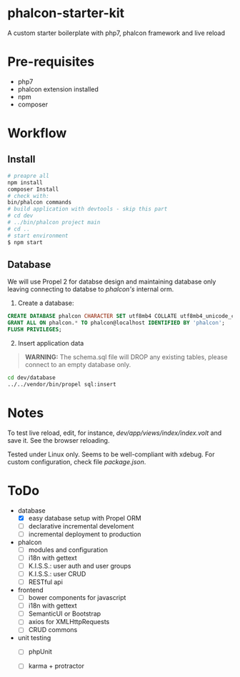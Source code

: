 # phalcon-starter-kit
A custom starter boilerplate with php7, phalcon framework and live reload

# Pre-requisites

 * php7
 * phalcon extension installed
 * npm
 * composer

# Workflow

## Install

```bash
# preapre all
npm install
composer Install
# check with:
bin/phalcon commands
# build application with devtools - skip this part
# cd dev
# ../bin/phalcon project main
# cd ..
# start environment
$ npm start
```

## Database

We will use Propel 2 for databse design and maintaining database only leaving connecting to databse to _phalcon's_ internal orm.

  1. Create a database:

  ```sql
  CREATE DATABASE phalcon CHARACTER SET utf8mb4 COLLATE utf8mb4_unicode_ci;
  GRANT ALL ON phalcon.* TO phalcon@localhost IDENTIFIED BY 'phalcon';
  FLUSH PRIVILEGES;
  ```
  2. Insert application data

  > **WARNING:** The schema.sql file will DROP any existing tables, please connect to an empty database only.

  ```bash
  cd dev/database
  ../../vendor/bin/propel sql:insert
  ```

# Notes

To test live reload, edit, for instance, _dev/app/views/index/index.volt_ and save it. See the browser reloading.

Tested under Linux only. Seems to be well-compliant with xdebug. For custom configuration, check file _package.json_.

# ToDo

  * database
    - [X] easy database setup with Propel ORM
    - [ ] declarative incremental develoment
    - [ ] incremental deployment to production
  * phalcon
    - [ ] modules and configuration
    - [ ] i18n with gettext
    - [ ] K.I.S.S.: user auth and user groups
    - [ ] K.I.S.S.: user CRUD
    - [ ] RESTful api
  * frontend
    - [ ] bower components for javascript
    - [ ] i18n with gettext
    - [ ] SemanticUI or Bootstrap
    - [ ] axios for XMLHttpRequests
    - [ ] CRUD commons
  * unit testing
    - [ ] phpUnit
    - [ ] karma + protractor


